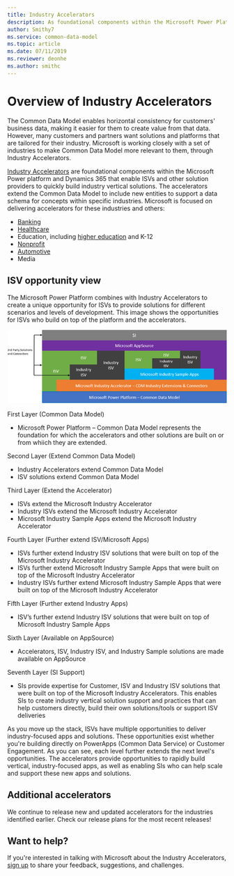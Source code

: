 ```yaml
---
title: Industry Accelerators
description: As foundational components within the Microsoft Power Platform and Dynamics 365, the Industry Accelerators enable ISVs and other solution providers to quickly build industry vertical solutions.
author: Smithy7
ms.service: common-data-model
ms.topic: article
ms.date: 07/11/2019
ms.reviewer: deonhe
ms.author: smithc
---
```


# Overview of Industry Accelerators

The Common Data Model enables horizontal consistency for customers' business data, making it easier for them to create value from that data. However, many customers and partners want solutions and platforms that are tailored for their industry. Microsoft is working closely with a set of industries to make Common Data Model more relevant to them, through Industry Accelerators.

[Industry Accelerators](https://community.dynamics.com/365/b/dynamics365isvsuccess/archive/2018/08/01/dynamics-365-brings-industry-focus-through-the-microsoft-power-platform-and-solution-accelerators) are foundational components within the Microsoft Power platform and Dynamics 365 that enable ISVs and other solution providers to quickly build industry vertical solutions. The accelerators extend the Common Data Model to include new entities to support a data schema for concepts within specific industries. Microsoft is focused on delivering accelerators for these industries and others:
-	[Banking](banking-accelerator.md)
- [Healthcare](health-accelerator.md)
-	Education, including [higher education](hied-accelerator.md) and K-12
-	[Nonprofit](nfp-accelerator.md)
-	[Automotive](automotive-accelerator.md)
-	Media

## ISV opportunity view
The Microsoft Power Platform combines with Industry Accelerators to create a unique opportunity for ISVs to provide solutions for different scenarios and levels of development. This image shows the opportunities for ISVs who build on top of the platform and the accelerators. 

![ISV Opportunity View](media/isv-layered-opportunity.png)

First Layer (Common Data Model) 
- Microsoft Power Platform – Common Data Model represents the foundation for which the accelerators and other solutions are built on or from whiich they are extended.

Second Layer (Extend Common Data Model)
- Industry Accelerators extend Common Data Model
- ISV solutions extend Common Data Model

Third Layer (Extend the Accelerator)
- ISVs extend the Microsoft Industry Accelerator 
- Industry ISVs extend the Microsoft Industry Accelerator
- Microsoft Industry Sample Apps extend the Microsoft Industry Accelerator

Fourth Layer (Further extend ISV/Microsoft Apps)
- ISVs further extend Industry ISV solutions that were built on top of the Microsoft Industry Accelerator
- ISVs further extend Microsoft Industry Sample Apps that were built on top of the Microsoft Industry Accelerator
- Industry ISVs further extend Microsoft Industry Sample Apps that were built on top of the Microsoft Industry Accelerator

Fifth Layer (Further extend Industry Apps)
- ISV’s further extend Industry ISV solutions that were built on top of Microsoft Industry Sample Apps

Sixth Layer (Available on AppSource)
- Accelerators, ISV, Industry ISV, and Industry Sample solutions are made available on AppSource

Seventh Layer (SI Support)
- SIs provide expertise for Customer, ISV and  Industry ISV solutions that were built on top of the Microsoft Industry Accelerators. This enables SIs to create industry vertical solution support and practices that can help customers directly, build their own solutions/tools or support ISV deliveries

As you move up the stack, ISVs have multiple opportunities to deliver industry-focused apps and solutions. These opportunities exist whether you're building directly on PowerApps (Common Data Service) or Customer Engagement. As you can see, each level further extends the next level's opportunities. The accelerators provide opportunities to rapidly build vertical, industry-focused apps, as well as enabling SIs who can help scale and support these new apps and solutions.

## Additional accelerators
We continue to release new and updated accelerators for the industries identified earlier. Check our release plans for the most recent releases!

## Want to help?
If you're interested in talking with Microsoft about the Industry Accelerators, [sign up](https://experienceisv.microsoftcrmportals.com/engage/) to share your feedback, suggestions, and challenges.
